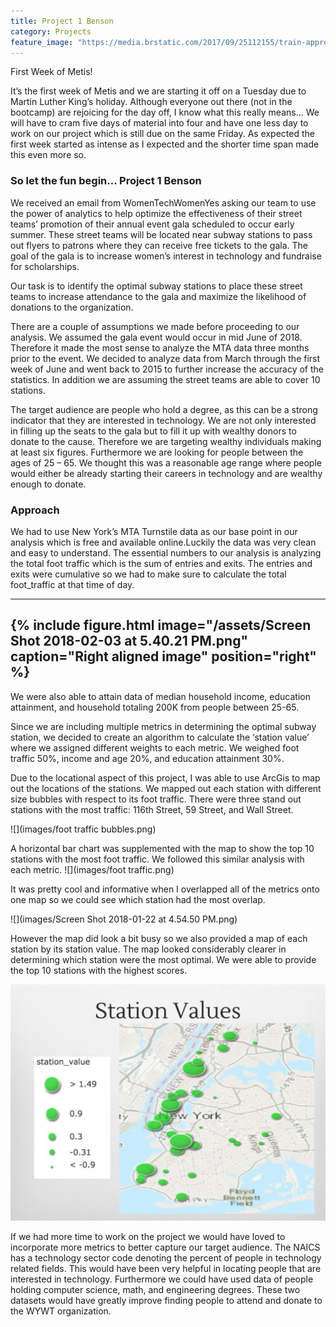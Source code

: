```yaml
---
title: Project 1 Benson
category: Projects
feature_image: "https://media.brstatic.com/2017/09/25112155/train-approaching-subway-station-queens-new-york-city-mst.jpg"
---
```


First Week of Metis!

It’s the first week of Metis and we are starting  it off on a Tuesday due to Martin Luther King’s holiday. Although everyone out there (not in the bootcamp) are rejoicing for the day off, I know what this really means… We will have to cram five days of  material into four and have one less day to work on our project which is still due on the same Friday. As expected the first week started as intense as I expected and the shorter time span made this even more so. 


<!-- more -->

### So let the fun begin... Project 1 Benson

We received an email from WomenTechWomenYes asking our team to use the power of analytics to help optimize the effectiveness of their street teams’ promotion of their annual event gala scheduled to occur early summer. These street teams will be located near subway stations to pass out flyers to patrons where they can receive free tickets to the gala. The goal of the gala is to increase women’s interest in technology and fundraise for scholarships. 

Our task is to identify the optimal subway stations to place these street teams to increase attendance to the gala and maximize the likelihood of donations to the organization.


There are a couple of assumptions we made before proceeding to our analysis. We assumed the gala event would occur in mid June of 2018. Therefore it made the most sense to analyze the MTA data three months prior to the event.  We decided to analyze data from March through the first week of June and went back to 2015 to further increase the accuracy of the statistics.  In addition we are assuming the street teams are able to cover 10 stations.

The target audience are people who hold a degree, as this can be a strong indicator that they are interested in technology. We are not only interested in filling up the seats to the gala but to fill it up with wealthy donors to donate to the cause. Therefore we are targeting wealthy individuals making at least six figures. Furthermore we are looking for people between the ages of 25 – 65. We thought this was a reasonable age range where people would either be already starting their careers in technology and are wealthy enough to donate. 

### Approach

We had to use New York’s MTA Turnstile data as our base point in our analysis which is free and available online.Luckily the data was very clean and easy to understand. The essential numbers to our analysis is analyzing the total foot traffic which is the sum of entries and exits. The entries and exits were cumulative so we had to make sure to calculate the total foot_traffic at that time of day.

---

{% include figure.html image="/assets/Screen Shot 2018-02-03 at 5.40.21 PM.png" caption="Right aligned image" position="right" %}
---


We were also able to attain data of median household income, education attainment, and household totaling 200K from people between 25-65.

Since we are including multiple metrics in determining the optimal subway station, we decided to create an algorithm to calculate the ‘station value’ where we assigned different weights to each metric.
We weighed foot traffic 50%, income and age 20%, and education attainment 30%.

Due to the locational aspect of this project, I was able to use ArcGis to map out the locations of the stations.  We mapped out each station with different size bubbles with respect to its foot traffic. There were three stand out stations with the most traffic: 116th Street, 59 Street, and Wall Street. 


![](images/foot traffic bubbles.png)

A horizontal bar chart was supplemented with the map to show the top 10 stations with the most foot traffic. We followed this similar analysis with each metric. 
![](images/foot traffic.png)



It was pretty cool and informative when I overlapped all of the metrics onto one map so we could see which station had the most overlap.

![](images/Screen Shot 2018-01-22 at 4.54.50 PM.png)

However the map did look a bit busy so we also provided a map of each station by its station value. The map looked considerably clearer in determining which station were the most optimal. We were able to provide the top 10 stations with the highest scores. 

![](images/station.png)

If we had more time to work on the project we would have loved to incorporate more metrics to better capture our target audience.  The NAICS has a technology sector code denoting the percent of people in technology related fields. This would have been very helpful in locating people that are interested in technology. Furthermore we could have used data of people holding computer science, math, and engineering degrees. These two datasets would have greatly improve finding people to attend and donate to the WYWT organization. 




